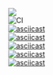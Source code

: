 <a href="https://codeclimate.com/github/dimong5/frontend-project-lvl1/maintainability"><img src="https://api.codeclimate.com/v1/badges/764945c4b88258bedc67/maintainability" /></a><br>
![CI](https://github.com/dimong5/frontend-project-lvl1/workflows/CI/badge.svg) <br>
[![asciicast](https://asciinema.org/a/gOdXrgE4lhhBiUAOtpFgOqjt7.svg)](https://asciinema.org/a/gOdXrgE4lhhBiUAOtpFgOqjt7) <br>
[![asciicast](https://asciinema.org/a/zNfeHi0NIgWbXban830szQvnE.svg)](https://asciinema.org/a/zNfeHi0NIgWbXban830szQvnE) <br>
[![asciicast](https://asciinema.org/a/qqlVSlEMUxt8Po1eww6A5dit1.svg)](https://asciinema.org/a/qqlVSlEMUxt8Po1eww6A5dit1) <br>
[![asciicast](https://asciinema.org/a/c7swrIGAwYx26S016u5Ka1cT3.svg)](https://asciinema.org/a/c7swrIGAwYx26S016u5Ka1cT3) <br>
[![asciicast](https://asciinema.org/a/iuHTuzo0b6qWQ74zu38wDq3Y6.svg)](https://asciinema.org/a/iuHTuzo0b6qWQ74zu38wDq3Y6)